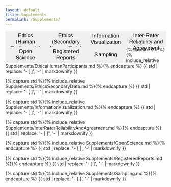 ```yaml
---
layout: default
title: Supplements
permalink: /Supplements/
---   
```


<html>
<head>
<style>
.tablinks {
  background-color: #inherit;
  color: black;
  float: left;
  border: none;
  outline: none;
  cursor: pointer;
  padding: 4px 10px;
  font-size: 17px;
  height: 50px;
  width: 25%;
}

.tablinks:hover {
  background-color: #ddd;
}

.tab {
  padding-bottom: 80px;
}

.tab button.active {
  background-color: #ccc;
}

.tabcontent {
  color: black;
  display: none;
  padding: 10px 20px;
  height: 100%;
}
</style>
</head>
<body>

<div class="tab">
  <button class="tablinks" onclick="openStandard(event, 'EthicsHumanParticipants')">Ethics (Human Participants)</button>
  <button class="tablinks" onclick="openStandard(event, 'EthicsSecondaryData')">Ethics (Secondary Human Data)</button>
  <button class="tablinks" onclick="openStandard(event, 'InformationVisualization')">Information Visualization</button>
  <button class="tablinks" onclick="openStandard(event, 'InterRaterReliabilityAndAgreement')">Inter-Rater Reliability and Agreement</button>
  <button class="tablinks" onclick="openStandard(event, 'OpenScience')">Open Science</button>
  <button class="tablinks" onclick="openStandard(event, 'RegisteredReports')">Registered Reports</button>
  <button class="tablinks" onclick="openStandard(event, 'Sampling')">Sampling</button>
</div>

<div id="EthicsHumanParticipants" class="tabcontent">
  <p>
    {% capture std %}{% include_relative Supplements/EthicsHumanParticipants.md %}{% endcapture %}
    {{ std | replace: '- [ ]', '-' | markdownify }}
  </p>
</div>

<div id="EthicsSecondaryData" class="tabcontent">
  <p>
    {% capture std %}{% include_relative Supplements/EthicsSecondaryData.md %}{% endcapture %}
    {{ std | replace: '- [ ]', '-' | markdownify }}
  </p>
</div>

<div id="InformationVisualization" class="tabcontent">
  <p>
    {% capture std %}{% include_relative Supplements/InformationVisualization.md %}{% endcapture %}
    {{ std | replace: '- [ ]', '-' | markdownify }}
  </p>
</div>

<div id="InterRaterReliabilityAndAgreement" class="tabcontent">
  <p>
    {% capture std %}{% include_relative Supplements/InterRaterReliabilityAndAgreement.md %}{% endcapture %}
    {{ std | replace: '- [ ]', '-' | markdownify }}
  </p>
</div>

<div id="OpenScience" class="tabcontent">
  <p>
    {% capture std %}{% include_relative Supplements/OpenScience.md %}{% endcapture %}
    {{ std | replace: '- [ ]', '-' | markdownify }}
  </p>
</div>

<div id="RegisteredReports" class="tabcontent">
  <p>
    {% capture std %}{% include_relative Supplements/RegisteredReports.md %}{% endcapture %}
    {{ std | replace: '- [ ]', '-' | markdownify }}
  </p>
</div>

<div id="Sampling" class="tabcontent">
  <p>
    {% capture std %}{% include_relative Supplements/Sampling.md %}{% endcapture %}
    {{ std | replace: '- [ ]', '-' | markdownify }}
  </p>
</div>

<script>
function openStandard(evt, standardName) {
  var i, tabcontent, tablinks;
  tabcontent = document.getElementsByClassName("tabcontent");
  for (i = 0; i < tabcontent.length; i++) {
    tabcontent[i].style.display = "none";
  }
  tablinks = document.getElementsByClassName("tablinks");
  for (i = 0; i < tablinks.length; i++) {
    tablinks[i].className = tablinks[i].className.replace(" active", "");
  }
  document.getElementById(standardName).style.display = "block";
  evt.currentTarget.className += " active";
}
</script>
   
</body>
</html> 
